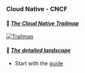 ### Cloud Native - CNCF

#### 🔗 [*The Cloud Native Trailmap*](https://github.com/cncf/landscape)

[![Trailmap](https://raw.githubusercontent.com/cncf/trailmap/master/CNCF_TrailMap_latest.png "Trailmap")](https://raw.githubusercontent.com/cncf/trailmap/master/CNCF_TrailMap_latest.png)

#### 🔗 [*The detailed landscape*](https://landscape.cncf.io/)
  * Start with the [guide](https://landscape.cncf.io/guide)
